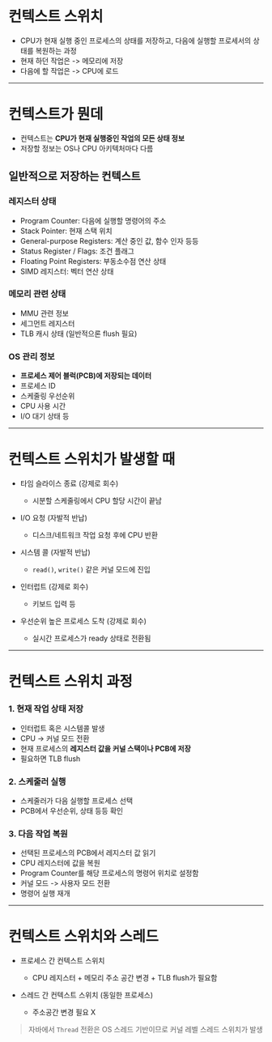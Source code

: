 # 컨텍스트 스위치

- CPU가 현재 실행 중인 프로세스의 상태를 저장하고, 다음에 실행할 프로세서의 상태를 복원하는 과정
- 현재 하던 작업은 -> 메모리에 저장
- 다음에 할 작업은 -> CPU에 로드

---

# 컨텍스트가 뭔데

- 컨텍스트는 **CPU가 현재 실행중인 작업의 모든 상태 정보**
- 저장할 정보는 OS나 CPU 아키텍처마다 다름

## 일반적으로 저장하는 컨텍스트

### 레지스터 상태

- Program Counter: 다음에 실행할 명령어의 주소
- Stack Pointer: 현재 스택 위치
- General-purpose Registers: 계산 중인 값, 함수 인자 등등
- Status Register / Flags: 조건 플래그
- Floating Point Registers: 부동소수점 연산 상태
- SIMD 레지스터: 벡터 연산 상태

### 메모리 관련 상태

- MMU 관련 정보
- 세그먼트 레지스터
- TLB 캐시 상태 (일반적으론 flush 필요)

### OS 관리 정보

- **프로세스 제어 블럭(PCB)에 저장되는 데이터**
- 프로세스 ID
- 스케줄링 우선순위
- CPU 사용 시간
- I/O 대기 상태 등

---

# 컨텍스트 스위치가 발생할 때

- 타임 슬라이스 종료 (강제로 회수)
    - 시분할 스케줄링에서 CPU 할당 시간이 끝남


- I/O 요청 (자발적 반납)
    - 디스크/네트워크 작업 요청 후에 CPU 반환


- 시스템 콜 (자발적 반납)
    - `read()`, `write()` 같은 커널 모드에 진입


- 인터럽트 (강제로 회수)
    - 키보드 입력 등


- 우선순위 높은 프로세스 도착 (강제로 회수)
    - 실시간 프로세스가 ready 상태로 전환됨

---

# 컨텍스트 스위치 과정

### 1. 현재 작업 상태 저장

- 인터럽트 혹은 시스템콜 발생
- CPU -> 커널 모드 전환
- 현재 프로세스의 **레지스터 값을 커널 스택이나 PCB에 저장**
- 필요하면 TLB flush

### 2. 스케줄러 실행

- 스케줄러가 다음 실행할 프로세스 선택
- PCB에서 우선순위, 상태 등등 확인

### 3. 다음 작업 복원

- 선택된 프로세스의 PCB에서 레지스터 값 읽기
- CPU 레지스터에 값을 복원
- Program Counter를 해당 프로세스의 명령어 위치로 설정함
- 커널 모드 -> 사용자 모드 전환
- 명령어 실행 재개

---

# 컨텍스트 스위치와 스레드

- 프로세스 간 컨텍스트 스위치
    - CPU 레지스터 + 메모리 주소 공간 변경 + TLB flush가 필요함

- 스레드 간 컨텍스트 스위치 (동일한 프로세스)
    - 주소공간 변경 필요 X

> 자바에서 `Thread` 전환은 OS 스레드 기반이므로 커널 레벨 스레드 스위치가 발생